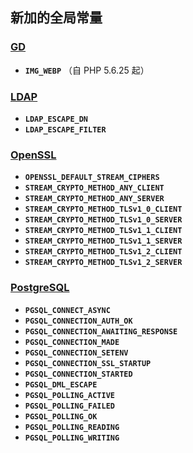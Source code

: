 新加的全局常量
--------------

### <a href="/book/image.html" class="link">GD</a>

-   <span class="simpara"> **`IMG_WEBP`** （自 PHP 5.6.25 起） </span>

### <a href="/book/ldap.html" class="link">LDAP</a>

-   <span class="simpara"> **`LDAP_ESCAPE_DN`** </span>
-   <span class="simpara"> **`LDAP_ESCAPE_FILTER`** </span>

### <a href="/book/openssl.html" class="link">OpenSSL</a>

-   <span class="simpara"> **`OPENSSL_DEFAULT_STREAM_CIPHERS`** </span>
-   <span class="simpara"> **`STREAM_CRYPTO_METHOD_ANY_CLIENT`** </span>
-   <span class="simpara"> **`STREAM_CRYPTO_METHOD_ANY_SERVER`** </span>
-   <span class="simpara"> **`STREAM_CRYPTO_METHOD_TLSv1_0_CLIENT`**
    </span>
-   <span class="simpara"> **`STREAM_CRYPTO_METHOD_TLSv1_0_SERVER`**
    </span>
-   <span class="simpara"> **`STREAM_CRYPTO_METHOD_TLSv1_1_CLIENT`**
    </span>
-   <span class="simpara"> **`STREAM_CRYPTO_METHOD_TLSv1_1_SERVER`**
    </span>
-   <span class="simpara"> **`STREAM_CRYPTO_METHOD_TLSv1_2_CLIENT`**
    </span>
-   <span class="simpara"> **`STREAM_CRYPTO_METHOD_TLSv1_2_SERVER`**
    </span>

### <a href="/book/pgsql.html" class="link">PostgreSQL</a>

-   <span class="simpara"> **`PGSQL_CONNECT_ASYNC`** </span>
-   <span class="simpara"> **`PGSQL_CONNECTION_AUTH_OK`** </span>
-   <span class="simpara"> **`PGSQL_CONNECTION_AWAITING_RESPONSE`**
    </span>
-   <span class="simpara"> **`PGSQL_CONNECTION_MADE`** </span>
-   <span class="simpara"> **`PGSQL_CONNECTION_SETENV`** </span>
-   <span class="simpara"> **`PGSQL_CONNECTION_SSL_STARTUP`** </span>
-   <span class="simpara"> **`PGSQL_CONNECTION_STARTED`** </span>
-   <span class="simpara"> **`PGSQL_DML_ESCAPE`** </span>
-   <span class="simpara"> **`PGSQL_POLLING_ACTIVE`** </span>
-   <span class="simpara"> **`PGSQL_POLLING_FAILED`** </span>
-   <span class="simpara"> **`PGSQL_POLLING_OK`** </span>
-   <span class="simpara"> **`PGSQL_POLLING_READING`** </span>
-   <span class="simpara"> **`PGSQL_POLLING_WRITING`** </span>
